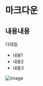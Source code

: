 # 마크다운
내용내용
----
디테일
* 내용1
* 내용2
* 내용3

![image](https://github.com/courseof/mark423/assets/55344527/a16df96d-afe5-473b-838b-aafc141f0173)
